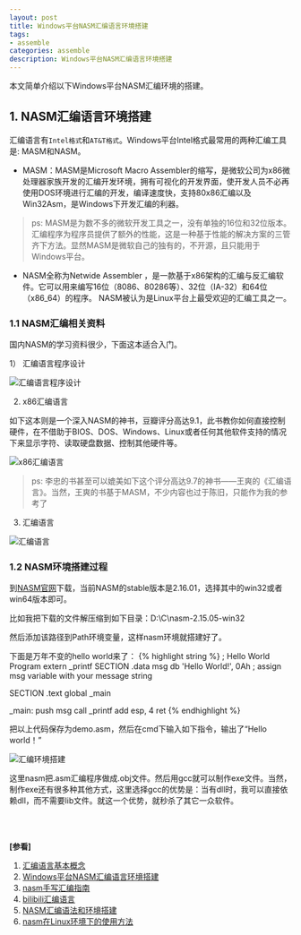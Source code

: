 ```yaml
---
layout: post
title: Windows平台NASM汇编语言环境搭建
tags:
- assemble
categories: assemble
description: Windows平台NASM汇编语言环境搭建
---
```


本文简单介绍以下Windows平台NASM汇编环境的搭建。


<!-- more -->

## 1. NASM汇编语言环境搭建
汇编语言有```Intel格式```和```AT&T格式```。Windows平台Intel格式最常用的两种汇编工具是: MASM和NASM。

* MASM：MASM是Microsoft Macro Assembler的缩写，是微软公司为x86微处理器家族开发的汇编开发环境，拥有可视化的开发界面，使开发人员不必再使用DOS环境进行汇编的开发，编译速度快，支持80x86汇编以及Win32Asm，是Windows下开发汇编的利器。
>ps: MASM是为数不多的微软开发工具之一，没有单独的16位和32位版本。 汇编程序为程序员提供了额外的性能，这是一种基于性能的解决方案的三管齐下方法。显然MASM是微软自己的独有的，不开源，且只能用于Windows平台。

* NASM全称为Netwide Assembler ，是一款基于x86架构的汇编与反汇编软件。它可以用来编写16位（8086、80286等）、32位（IA-32）和64位（x86_64）的程序。 NASM被认为是Linux平台上最受欢迎的汇编工具之一。

### 1.1 NASM汇编相关资料
国内NASM的学习资料很少，下面这本适合入门。

1） 汇编语言程序设计

![汇编语言程序设计](https://ivanzz1001.github.io/records/assets/img/assemble/assemble_part2_0.webp)


2) x86汇编语言

如下这本则是一个深入NASM的神书，豆瓣评分高达9.1，此书教你如何直接控制硬件，在不借助于BIOS、DOS、Windows、Linux或者任何其他软件支持的情况下来显示字符、读取硬盘数据、控制其他硬件等。

![x86汇编语言](https://ivanzz1001.github.io/records/assets/img/assemble/assemble_part2_1.webp)

>ps: 李忠的书甚至可以媲美如下这个评分高达9.7的神书——王爽的《汇编语言》。当然，王爽的书基于MASM，不少内容也过于陈旧，只能作为我的参考了

3) 汇编语言

![汇编语言](https://ivanzz1001.github.io/records/assets/img/assemble/assemble_part3_1.webp)


### 1.2 NASM环境搭建过程
到[NASM官网](https://nasm.us)下载，当前NASM的stable版本是2.16.01，选择其中的win32或者win64版本即可。

比如我把下载的文件解压缩到如下目录：D:\C\nasm-2.15.05-win32

然后添加该路径到Path环境变量，这样nasm环境就搭建好了。

下面是万年不变的hello world来了：
{% highlight string %}
; Hello World Program 
extern _printf
SECTION .data
 msg db 'Hello World!', 0Ah ; assign msg variable with your message string
 
SECTION .text
global _main
 
_main:
 push msg
 call _printf
 add esp, 4
 ret
{% endhighlight %}

把以上代码保存为demo.asm，然后在cmd下输入如下指令，输出了“Hello world！”

![汇编环境搭建](https://ivanzz1001.github.io/records/assets/img/assemble/assemble_part3_2.webp)

这里nasm把.asm汇编程序做成.obj文件。然后用gcc就可以制作exe文件。当然，制作exe还有很多种其他方式，这里选择gcc的优势是：当有dll时，我可以直接依赖dll，而不需要lib文件。就这一个优势，就秒杀了其它一众软件。





<br />
<br />

**[参看]**
1. [汇编语言基本概念](http://c.biancheng.net/view/3534.html)
2. [Windows平台NASM汇编语言环境搭建](https://zhuanlan.zhihu.com/p/493097447)
3. [nasm手写汇编指南](https://www.jianshu.com/p/a0aa881f43e0)
4. [bilibili汇编语言](https://search.bilibili.com/article?keyword=NASM汇编)
5. [NASM汇编语法和环境搭建](https://cloud.tencent.com/developer/article/1145369)
6. [nasm在Linux环境下的使用方法](https://zhuanlan.zhihu.com/p/608397347?utm_id=0)


<br />
<br />
<br />
